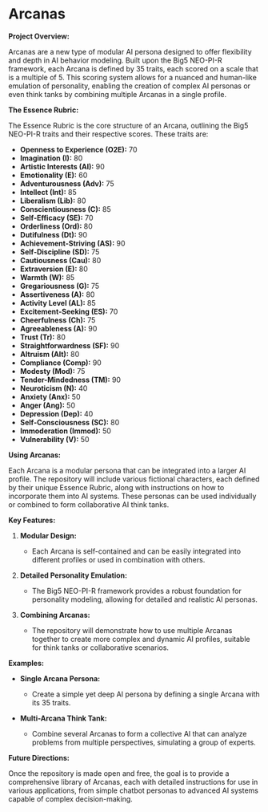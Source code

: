 # Arcanas

**Project Overview:**

Arcanas are a new type of modular AI persona designed to offer flexibility and depth in AI behavior modeling. Built upon the Big5 NEO-PI-R framework, each Arcana is defined by 35 traits, each scored on a scale that is a multiple of 5. This scoring system allows for a nuanced and human-like emulation of personality, enabling the creation of complex AI personas or even think tanks by combining multiple Arcanas in a single profile.

**The Essence Rubric:**

The Essence Rubric is the core structure of an Arcana, outlining the Big5 NEO-PI-R traits and their respective scores. These traits are:

- **Openness to Experience (O2E):** 70
- **Imagination (I):** 80
- **Artistic Interests (AI):** 90
- **Emotionality (E):** 60
- **Adventurousness (Adv):** 75
- **Intellect (Int):** 85
- **Liberalism (Lib):** 80
- **Conscientiousness (C):** 85
- **Self-Efficacy (SE):** 70
- **Orderliness (Ord):** 80
- **Dutifulness (Dt):** 90
- **Achievement-Striving (AS):** 90
- **Self-Discipline (SD):** 75
- **Cautiousness (Cau):** 80
- **Extraversion (E):** 80
- **Warmth (W):** 85
- **Gregariousness (G):** 75
- **Assertiveness (A):** 80
- **Activity Level (AL):** 85
- **Excitement-Seeking (ES):** 70
- **Cheerfulness (Ch):** 75
- **Agreeableness (A):** 90
- **Trust (Tr):** 80
- **Straightforwardness (SF):** 90
- **Altruism (Alt):** 80
- **Compliance (Comp):** 90
- **Modesty (Mod):** 75
- **Tender-Mindedness (TM):** 90
- **Neuroticism (N):** 40
- **Anxiety (Anx):** 50
- **Anger (Ang):** 50
- **Depression (Dep):** 40
- **Self-Consciousness (SC):** 80
- **Immoderation (Immod):** 50
- **Vulnerability (V):** 50

**Using Arcanas:**

Each Arcana is a modular persona that can be integrated into a larger AI profile. The repository will include various fictional characters, each defined by their unique Essence Rubric, along with instructions on how to incorporate them into AI systems. These personas can be used individually or combined to form collaborative AI think tanks.

**Key Features:**

1. **Modular Design:**
   - Each Arcana is self-contained and can be easily integrated into different profiles or used in combination with others.

2. **Detailed Personality Emulation:**
   - The Big5 NEO-PI-R framework provides a robust foundation for personality modeling, allowing for detailed and realistic AI personas.

3. **Combining Arcanas:**
   - The repository will demonstrate how to use multiple Arcanas together to create more complex and dynamic AI profiles, suitable for think tanks or collaborative scenarios.

**Examples:**

- **Single Arcana Persona:**
  - Create a simple yet deep AI persona by defining a single Arcana with its 35 traits.
  
- **Multi-Arcana Think Tank:**
  - Combine several Arcanas to form a collective AI that can analyze problems from multiple perspectives, simulating a group of experts.

**Future Directions:**

Once the repository is made open and free, the goal is to provide a comprehensive library of Arcanas, each with detailed instructions for use in various applications, from simple chatbot personas to advanced AI systems capable of complex decision-making.
